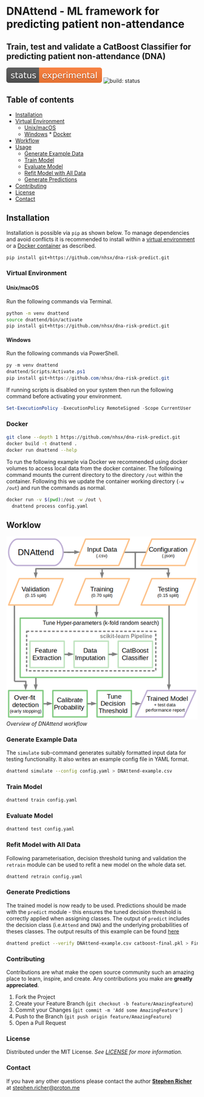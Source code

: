 # DNAttend - ML framework for predicting patient non-attendance

## Train, test and validate a CatBoost Classifier for predicting patient non-attendance (DNA)

[![status: experimental](https://github.com/GIScience/badges/raw/master/status/experimental.svg)](https://github.com/GIScience/badges#experimental)
![build: status](https://github.com/nhsx/dna-risk-predict/actions/workflows/tests.yaml/badge.svg)

## Table of contents

  * [Installation](#installation)
   * [Virtual Environment](#virtual-environment)
      * [Unix/macOS](#unixmacos)
      * [Windows](#windows)
    * [Docker](#docker)
  * [Workflow](#workflow)
  * [Usage](#usage)
    * [Generate Example Data](#generate-example-data)
    * [Train Model](#train-model)
    * [Evaluate Model](#evaluate-model)
    * [Refit Model with All Data](#refit-model-with-all-data)
    * [Generate Predictions](#generate-predictions)
  * [Contributing](#contributing)
  * [License](#license)
  * [Contact](#contact)


## Installation
Installation is possible via `pip` as shown below.
To manage dependencies and avoid conflicts it is recommended to install within a [virtual environment](#virtual-environment) or a [Docker container](#docker) as described.

```bash
pip install git+https://github.com/nhsx/dna-risk-predict.git
```


### Virtual Environment

#### Unix/macOS
Run the following commands via Terminal.

```bash
python -m venv dnattend
source dnattend/bin/activate
pip install git+https://github.com/nhsx/dna-risk-predict.git
```

#### Windows
Run the following commands via PowerShell.

```PowerShell
py -m venv dnattend
dnattend/Scripts/Activate.ps1
pip install git+https://github.com/nhsx/dna-risk-predict.git
```

If running scripts is disabled on your system then run the following command before activating your environment.

```PowerShell
Set-ExecutionPolicy -ExecutionPolicy RemoteSigned -Scope CurrentUser
```


### Docker

```bash
git clone --depth 1 https://github.com/nhsx/dna-risk-predict.git
docker build -t dnattend .
docker run dnattend --help
```

To run the following example via Docker we recommended using docker volumes to access local data from the docker container.
The following command mounts the current directory to the directory `/out` within the container.
Following this we update the container working directory (`-w /out`) and run the commands as normal.

```bash
docker run -v $(pwd):/out -w /out \
  dnattend process config.yaml
```


## Worklow

![workflow](./README_files/DNApredictFlowchart.png)
 <br> *Overview of DNAttend workflow*


### Generate Example Data
The ```simulate``` sub-command generates suitably formatted input data for testing functionality.
It also writes an example config file in YAML format.

```bash
dnattend simulate --config config.yaml > DNAttend-example.csv
```

### Train Model

```bash
dnattend train config.yaml
```

### Evaluate Model

```bash
dnattend test config.yaml
```

### Refit Model with All Data
Following parameterisation, decision threshold tuning and validation the `retrain` module can be used to refit a new model on the whole data set.

```bash
dnattend retrain config.yaml
```

### Generate Predictions
The trained model is now ready to be used.
Predictions should be made with the `predict` module - this ensures the tuned decision threshold is correctly applied when assigning classes.
The output of `predict` includes the decision class (i.e.`Attend` and `DNA`) and the underlying probabilities of theses classes.
The output results of this example can be found [here](./README_files/example-data-predictions.csv)

```bash
dnattend predict --verify DNAttend-example.csv catboost-final.pkl > FinalPredictions.csv
```

### Contributing

Contributions are what make the open source community such an amazing place to learn, inspire, and create. Any contributions you make are **greatly appreciated**.

1. Fork the Project
2. Create your Feature Branch (`git checkout -b feature/AmazingFeature`)
3. Commit your Changes (`git commit -m 'Add some AmazingFeature'`)
4. Push to the Branch (`git push origin feature/AmazingFeature`)
5. Open a Pull Request

### License

Distributed under the MIT License. _See [LICENSE](./LICENSE) for more information._

### Contact

If you have any other questions please contact the author **[Stephen Richer](https://www.linkedin.com/in/stephenricher/)**
at stephen.richer@proton.me
